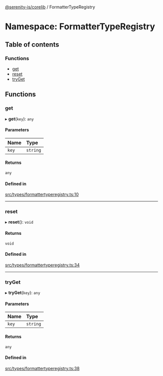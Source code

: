 [@serenity-is/corelib](../README.md) / FormatterTypeRegistry

# Namespace: FormatterTypeRegistry

## Table of contents

### Functions

- [get](FormatterTypeRegistry.md#get)
- [reset](FormatterTypeRegistry.md#reset)
- [tryGet](FormatterTypeRegistry.md#tryget)

## Functions

### get

▸ **get**(`key`): `any`

#### Parameters

| Name | Type |
| :------ | :------ |
| `key` | `string` |

#### Returns

`any`

#### Defined in

[src/types/formattertyperegistry.ts:10](https://github.com/serenity-is/serenity/blob/master/packages/corelib/src/types/formattertyperegistry.ts#L10)

___

### reset

▸ **reset**(): `void`

#### Returns

`void`

#### Defined in

[src/types/formattertyperegistry.ts:34](https://github.com/serenity-is/serenity/blob/master/packages/corelib/src/types/formattertyperegistry.ts#L34)

___

### tryGet

▸ **tryGet**(`key`): `any`

#### Parameters

| Name | Type |
| :------ | :------ |
| `key` | `string` |

#### Returns

`any`

#### Defined in

[src/types/formattertyperegistry.ts:38](https://github.com/serenity-is/serenity/blob/master/packages/corelib/src/types/formattertyperegistry.ts#L38)
